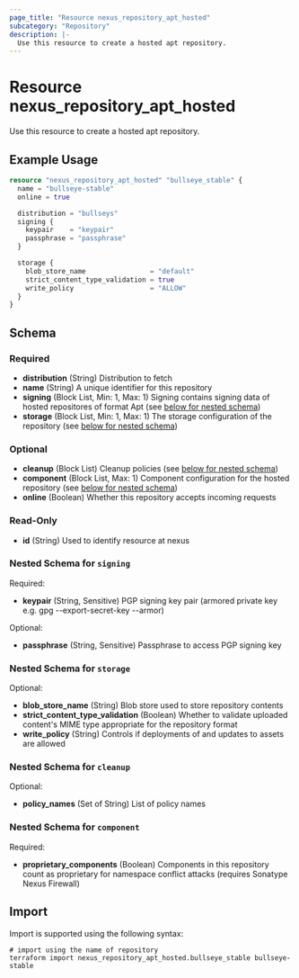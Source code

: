 ```yaml
---
page_title: "Resource nexus_repository_apt_hosted"
subcategory: "Repository"
description: |-
  Use this resource to create a hosted apt repository.
---
```

# Resource nexus_repository_apt_hosted
Use this resource to create a hosted apt repository.
## Example Usage
```terraform
resource "nexus_repository_apt_hosted" "bullseye_stable" {
  name = "bullseye-stable"
  online = true

  distribution = "bullseys"
  signing {
    keypair    = "keypair"
    passphrase = "passphrase"
  }

  storage {
    blob_store_name                = "default"
    strict_content_type_validation = true
    write_policy                   = "ALLOW"
  }
}
```
<!-- schema generated by tfplugindocs -->
## Schema

### Required

- **distribution** (String) Distribution to fetch
- **name** (String) A unique identifier for this repository
- **signing** (Block List, Min: 1, Max: 1) Signing contains signing data of hosted repositores of format Apt (see [below for nested schema](#nestedblock--signing))
- **storage** (Block List, Min: 1, Max: 1) The storage configuration of the repository (see [below for nested schema](#nestedblock--storage))

### Optional

- **cleanup** (Block List) Cleanup policies (see [below for nested schema](#nestedblock--cleanup))
- **component** (Block List, Max: 1) Component configuration for the hosted repository (see [below for nested schema](#nestedblock--component))
- **online** (Boolean) Whether this repository accepts incoming requests

### Read-Only

- **id** (String) Used to identify resource at nexus

<a id="nestedblock--signing"></a>
### Nested Schema for `signing`

Required:

- **keypair** (String, Sensitive) PGP signing key pair (armored private key e.g. gpg --export-secret-key --armor)

Optional:

- **passphrase** (String, Sensitive) Passphrase to access PGP signing key


<a id="nestedblock--storage"></a>
### Nested Schema for `storage`

Optional:

- **blob_store_name** (String) Blob store used to store repository contents
- **strict_content_type_validation** (Boolean) Whether to validate uploaded content's MIME type appropriate for the repository format
- **write_policy** (String) Controls if deployments of and updates to assets are allowed


<a id="nestedblock--cleanup"></a>
### Nested Schema for `cleanup`

Optional:

- **policy_names** (Set of String) List of policy names


<a id="nestedblock--component"></a>
### Nested Schema for `component`

Required:

- **proprietary_components** (Boolean) Components in this repository count as proprietary for namespace conflict attacks (requires Sonatype Nexus Firewall)
## Import
Import is supported using the following syntax:
```shell
# import using the name of repository
terraform import nexus_repository_apt_hosted.bullseye_stable bullseye-stable
```
